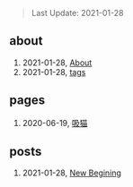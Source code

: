 > Last Update: 2021-01-28

## about
1. 2021-01-28, [About](about/me.md)
1. 2021-01-28, [tags](about/tags.md)
## pages
1. 2020-06-19, [吸猫](pages/吸猫.md)
## posts
1. 2021-01-28, [New Begining](posts/bookmarks.md)